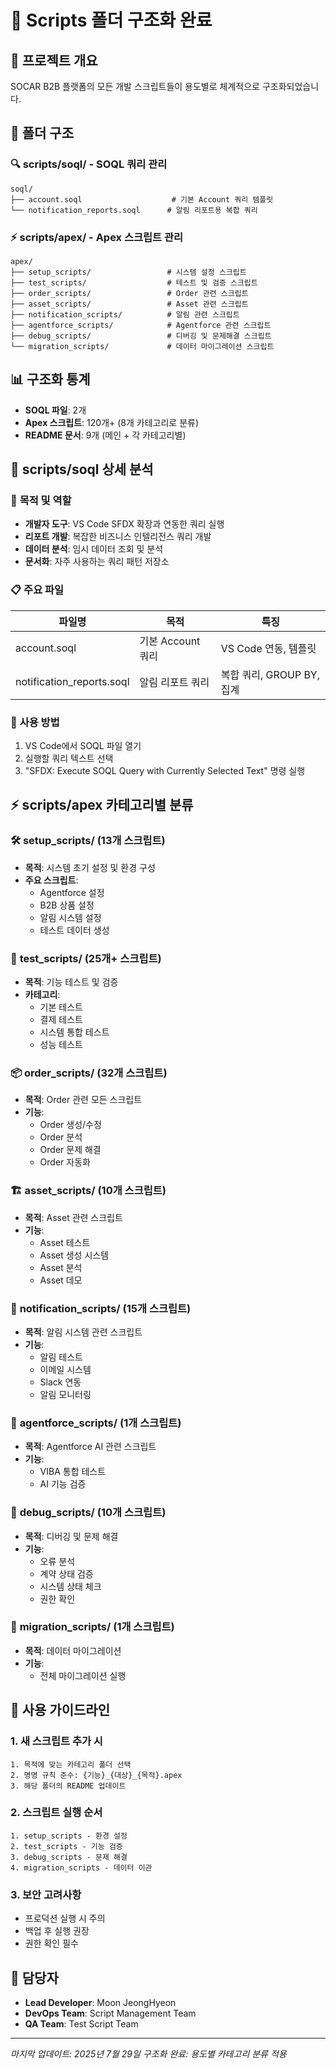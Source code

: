 # 📜 Scripts 폴더 구조화 완료

## 🎯 프로젝트 개요
SOCAR B2B 플랫폼의 모든 개발 스크립트들이 용도별로 체계적으로 구조화되었습니다.

## 📁 폴더 구조

### 🔍 **scripts/soql/** - SOQL 쿼리 관리
```
soql/
├── account.soql                    # 기본 Account 쿼리 템플릿
└── notification_reports.soql      # 알림 리포트용 복합 쿼리
```

### ⚡ **scripts/apex/** - Apex 스크립트 관리
```
apex/
├── setup_scripts/                 # 시스템 설정 스크립트
├── test_scripts/                  # 테스트 및 검증 스크립트
├── order_scripts/                 # Order 관련 스크립트
├── asset_scripts/                 # Asset 관련 스크립트  
├── notification_scripts/          # 알림 관련 스크립트
├── agentforce_scripts/            # Agentforce 관련 스크립트
├── debug_scripts/                 # 디버깅 및 문제해결 스크립트
└── migration_scripts/             # 데이터 마이그레이션 스크립트
```

## 📊 구조화 통계
- **SOQL 파일**: 2개
- **Apex 스크립트**: 120개+ (8개 카테고리로 분류)
- **README 문서**: 9개 (메인 + 각 카테고리별)

## 🔧 scripts/soql 상세 분석

### 🎯 **목적 및 역할**
- **개발자 도구**: VS Code SFDX 확장과 연동한 쿼리 실행
- **리포트 개발**: 복잡한 비즈니스 인텔리전스 쿼리 개발
- **데이터 분석**: 임시 데이터 조회 및 분석
- **문서화**: 자주 사용하는 쿼리 패턴 저장소

### 📋 **주요 파일**
| 파일명 | 목적 | 특징 |
|--------|------|------|
| account.soql | 기본 Account 쿼리 | VS Code 연동, 템플릿 |
| notification_reports.soql | 알림 리포트 쿼리 | 복합 쿼리, GROUP BY, 집계 |

### 🚀 **사용 방법**
1. VS Code에서 SOQL 파일 열기
2. 실행할 쿼리 텍스트 선택
3. "SFDX: Execute SOQL Query with Currently Selected Text" 명령 실행

## ⚡ scripts/apex 카테고리별 분류

### 🛠️ **setup_scripts/** (13개 스크립트)
- **목적**: 시스템 초기 설정 및 환경 구성
- **주요 스크립트**: 
  - Agentforce 설정
  - B2B 상품 설정
  - 알림 시스템 설정
  - 테스트 데이터 생성

### 🧪 **test_scripts/** (25개+ 스크립트)
- **목적**: 기능 테스트 및 검증
- **카테고리**:
  - 기본 테스트
  - 결제 테스트
  - 시스템 통합 테스트
  - 성능 테스트

### 📦 **order_scripts/** (32개 스크립트)
- **목적**: Order 관련 모든 스크립트
- **기능**:
  - Order 생성/수정
  - Order 분석
  - Order 문제 해결
  - Order 자동화

### 🏗️ **asset_scripts/** (10개 스크립트)
- **목적**: Asset 관련 스크립트
- **기능**:
  - Asset 테스트
  - Asset 생성 시스템
  - Asset 분석
  - Asset 데모

### 🔔 **notification_scripts/** (15개 스크립트)
- **목적**: 알림 시스템 관련 스크립트
- **기능**:
  - 알림 테스트
  - 이메일 시스템
  - Slack 연동
  - 알림 모니터링

### 🤖 **agentforce_scripts/** (1개 스크립트)
- **목적**: Agentforce AI 관련 스크립트
- **기능**:
  - VIBA 통합 테스트
  - AI 기능 검증

### 🐛 **debug_scripts/** (10개 스크립트)
- **목적**: 디버깅 및 문제 해결
- **기능**:
  - 오류 분석
  - 계약 상태 검증
  - 시스템 상태 체크
  - 권한 확인

### 🔄 **migration_scripts/** (1개 스크립트)
- **목적**: 데이터 마이그레이션
- **기능**:
  - 전체 마이그레이션 실행

## 🚀 사용 가이드라인

### 1. 새 스크립트 추가 시
```
1. 목적에 맞는 카테고리 폴더 선택
2. 명명 규칙 준수: {기능}_{대상}_{목적}.apex
3. 해당 폴더의 README 업데이트
```

### 2. 스크립트 실행 순서
```
1. setup_scripts - 환경 설정
2. test_scripts - 기능 검증
3. debug_scripts - 문제 해결
4. migration_scripts - 데이터 이관
```

### 3. 보안 고려사항
- 프로덕션 실행 시 주의
- 백업 후 실행 권장
- 권한 확인 필수

## 👥 담당자
- **Lead Developer**: Moon JeongHyeon
- **DevOps Team**: Script Management Team
- **QA Team**: Test Script Team

---
*마지막 업데이트: 2025년 7월 29일*
*구조화 완료: 용도별 카테고리 분류 적용*
